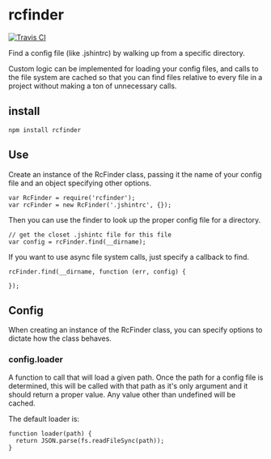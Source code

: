 # rcfinder

[![Travis CI](https://travis-ci.org/spenceralger/rcfinder.png)](https://travis-ci.org/spenceralger/rcfinder)

Find a config file (like .jshintrc) by walking up from a specific directory.

Custom logic can be implemented for loading your config files, and calls to
the file system are cached so that you can find files relative to every file
in a project without making a ton of unnecessary calls.

## install
```
npm install rcfinder
```

## Use
Create an instance of the RcFinder class, passing it the name of your config file and an object specifying other options.

```
var RcFinder = require('rcfinder');
var rcFinder = new RcFinder('.jshintrc', {});
```

Then you can use the finder to look up the proper config file for a directory.
```
// get the closet .jshintc file for this file
var config = rcFinder.find(__dirname);
```

If you want to use async file system calls, just specify a callback to find.
```
rcFinder.find(__dirname, function (err, config) {

});
```

## Config
When creating an instance of the RcFinder class, you can specify options to dictate how the class behaves.
### config.loader
A function to call that will load a given path. Once the path for a config file is determined, this will be called with that path as it's only argument and it should return a proper value. Any value other than undefined will be cached.

The default loader is:
```
function loader(path) {
  return JSON.parse(fs.readFileSync(path));
}
```